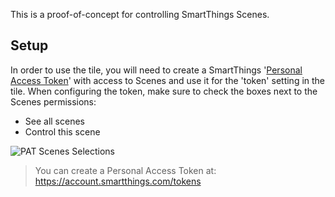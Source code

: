 This is a proof-of-concept for controlling SmartThings Scenes. 

## Setup
In order to use the tile, you will need to create a SmartThings '[Personal Access Token](https://account.smartthings.com/tokens)' with access to 
Scenes and use it for the 'token' setting in the tile. When configuring the token, make sure to check the boxes next to the Scenes permissions:  
* See all scenes
* Control this scene

![PAT Scenes Selections](https://i.imgur.com/25MYQbh.png)

> You can create a Personal Access Token at:  
>   https://account.smartthings.com/tokens
